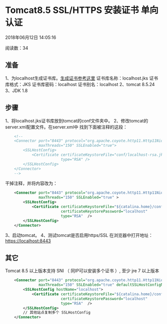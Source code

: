 # Tomcat8.5 SSL/HTTPS 安装证书 单向认证

2018年06月12日 14:05:16

阅读数：34

## 准备

1、为localhost生成证书库。[生成证书参考这里](https://blog.csdn.net/sayyy/article/details/80662849) 
证书库名称：localhost.jks 
证书库格式：JKS 
证书库密码：localhost 
证书别名：localhost 
2、tomcat 8.5.24 
3、JDK 1.8

## 步骤

1、将localhost.jks证书库放到tomcat的conf文件夹中。 
2、修改tomcat的 server.xml配置文件。在server.xml中 找到下面被注释的这段：

```xml
    <!--
    <Connector port="8443" protocol="org.apache.coyote.http11.Http11NioProtocol"
               maxThreads="150" SSLEnabled="true">
        <SSLHostConfig>
            <Certificate certificateKeystoreFile="conf/localhost-rsa.jks"
                         type="RSA" />
        </SSLHostConfig>
    </Connector>
    -->
```

干掉注释，并将内容改为：

```xml
    <Connector port="8443" protocol="org.apache.coyote.http11.Http11NioProtocol"
               maxThreads="150" SSLEnabled="true" >
        <SSLHostConfig>
            <Certificate certificateKeystoreFile="${catalina.home}/conf/localhost.jks"
                         certificateKeystorePassword="localhost"
                         type="RSA"  />
        </SSLHostConfig>
    </Connector>
```

3、启动tomcat。 
4、测试tomcat是否启用https/SSL 
在浏览器中打开地址：[https://localhost:8443](https://localhost:8443/)

## 其它

Tomcat 8.5 以上版本支持 SNI （ 同IP可以安装多个证书 ）, 至少 jre 7 以上版本

```xml
    <Connector port="8443" protocol="org.apache.coyote.http11.Http11NioProtocol"
               maxThreads="150" SSLEnabled="true" defaultSSLHostConfigName="localhost">
        <SSLHostConfig hostName="localhost">
            <Certificate certificateKeystoreFile="${catalina.home}/conf/localhost.jks"
                         certificateKeystorePassword="localhost"
                         type="RSA"  />
        </SSLHostConfig>
        // 其他站点复制多个 SSLHostConfig
    </Connector>
```